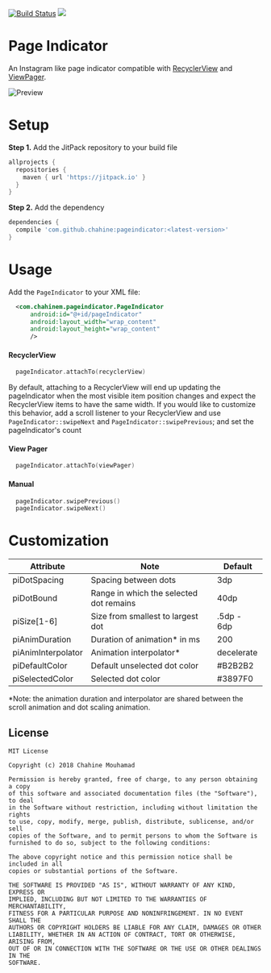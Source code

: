[![Build Status](https://travis-ci.org/chahine/pageindicator.svg?branch=master)](https://travis-ci.org/chahine/pageindicator)
[![](https://jitpack.io/v/chahine/pageindicator.svg)](https://jitpack.io/#chahine/pageindicator)

# Page Indicator

An Instagram like page indicator compatible with [RecyclerView](https://developer.android.com/reference/android/support/v7/widget/RecyclerView.html) and [ViewPager](https://developer.android.com/reference/android/support/v4/view/ViewPager.html).

![Preview](/art/pageindicator.gif)

# Setup

__Step 1.__ Add the JitPack repository to your build file
```groovy
allprojects {
  repositories {
    maven { url 'https://jitpack.io' }
  }
}
```
__Step 2.__ Add the dependency

```groovy
dependencies {
  compile 'com.github.chahine:pageindicator:<latest-version>'
}
```

# Usage

Add the `PageIndicator` to your XML file:

```xml
  <com.chahinem.pageindicator.PageIndicator
      android:id="@+id/pageIndicator"
      android:layout_width="wrap_content"
      android:layout_height="wrap_content"
      />
```

#### RecyclerView

```kotlin
  pageIndicator.attachTo(recyclerView)
```

By default, attaching to a RecyclerView will end up updating the pageIndicator when the most visible item position changes and expect the RecyclerView items to have the same width. 
If you would like to customize this behavior, add a scroll listener to your RecyclerView and use `PageIndicator::swipeNext` and `PageIndicator::swipePrevious`; and set the pageIndicator's count

#### View Pager

```kotlin
  pageIndicator.attachTo(viewPager)
```

#### Manual
```kotlin
  pageIndicator.swipePrevious()
  pageIndicator.swipeNext()
```

# Customization

| Attribute           | Note                                      | Default     |
|---------------------|-------------------------------------------|-------------|
| piDotSpacing        | Spacing between dots                      | 3dp         |
| piDotBound          | Range in which the selected dot remains   | 40dp        |
| piSize[1-6]         | Size from smallest to largest dot         | .5dp - 6dp  |
| piAnimDuration      | Duration of animation* in ms              | 200         |
| piAnimInterpolator  | Animation interpolator*                   | decelerate  |
| piDefaultColor      | Default unselected dot color              | #B2B2B2     |
| piSelectedColor     | Selected dot color                        | #3897F0     |


*Note: the animation duration and interpolator are shared between the scroll animation and dot scaling animation.

## License

```
MIT License

Copyright (c) 2018 Chahine Mouhamad

Permission is hereby granted, free of charge, to any person obtaining a copy
of this software and associated documentation files (the "Software"), to deal
in the Software without restriction, including without limitation the rights
to use, copy, modify, merge, publish, distribute, sublicense, and/or sell
copies of the Software, and to permit persons to whom the Software is
furnished to do so, subject to the following conditions:

The above copyright notice and this permission notice shall be included in all
copies or substantial portions of the Software.

THE SOFTWARE IS PROVIDED "AS IS", WITHOUT WARRANTY OF ANY KIND, EXPRESS OR
IMPLIED, INCLUDING BUT NOT LIMITED TO THE WARRANTIES OF MERCHANTABILITY,
FITNESS FOR A PARTICULAR PURPOSE AND NONINFRINGEMENT. IN NO EVENT SHALL THE
AUTHORS OR COPYRIGHT HOLDERS BE LIABLE FOR ANY CLAIM, DAMAGES OR OTHER
LIABILITY, WHETHER IN AN ACTION OF CONTRACT, TORT OR OTHERWISE, ARISING FROM,
OUT OF OR IN CONNECTION WITH THE SOFTWARE OR THE USE OR OTHER DEALINGS IN THE
SOFTWARE.

```
